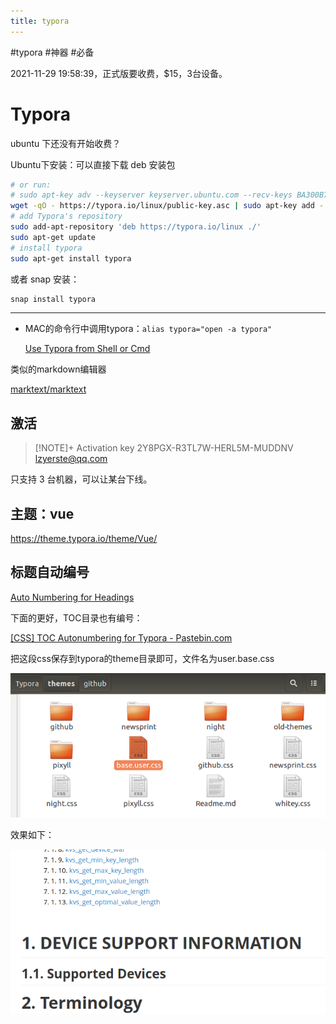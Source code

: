 ```yaml
---
title: typora
---
```


#typora #神器 #必备

2021-11-29 19:58:39，正式版要收费，$15，3台设备。

# Typora

ubuntu 下还没有开始收费？

Ubuntu下安装：可以直接下载 deb 安装包

```bash
# or run:
# sudo apt-key adv --keyserver keyserver.ubuntu.com --recv-keys BA300B7755AFCFAE
wget -qO - https://typora.io/linux/public-key.asc | sudo apt-key add -
# add Typora's repository
sudo add-apt-repository 'deb https://typora.io/linux ./'
sudo apt-get update
# install typora
sudo apt-get install typora
```

或者 snap 安装：

```c
snap install typora
```

---

- MAC的命令行中调用typora：`alias typora="open -a typora"`

    [Use Typora from Shell or Cmd](https://support.typora.io/Use-Typora-From-Shell-or-cmd/)


类似的markdown编辑器

[marktext/marktext](https://github.com/marktext/marktext)

## 激活

> [!NOTE]+ Activation key
> 2Y8PGX-R3TL7W-HERL5M-MUDDNV
> lzyerste@qq.com

只支持 3 台机器，可以让某台下线。

## 主题：vue

https://theme.typora.io/theme/Vue/

## 标题自动编号

[Auto Numbering for Headings](https://support.typora.io/Auto-Numbering/)

下面的更好，TOC目录也有编号：

[[CSS] TOC Autonumbering for Typora - Pastebin.com](https://pastebin.com/NYugSbXk)

把这段css保存到typora的theme目录即可，文件名为user.base.css

![2022-05-02_11-20-42](assets/2022-05-02_11-20-42.png)

效果如下：

![c79ea10b044580173c7fd16985dea246](assets/c79ea10b044580173c7fd16985dea246.png)